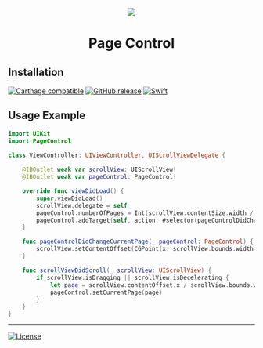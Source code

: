 <p align="center">
    <img src="https://cloud.githubusercontent.com/assets/601431/10017520/6563ec6e-612f-11e5-872f-0d75c3b31fd2.gif">
</p>
<h1 align="center">Page Control</h1>

## Installation
[![Carthage compatible](https://img.shields.io/badge/Carthage-compatible-4BC51D.svg?style=flat)](https://github.com/Carthage/Carthage)
[![GitHub release](https://img.shields.io/github/release/kasper-lahti/PageControl.svg?style=flat)](https://github.com/kasper-lahti/PageControl/releases)
[![Swift](https://img.shields.io/badge/swift-3-orange.svg?style=flat)](https://developer.apple.com/swift/)

## Usage Example
```swift
import UIKit
import PageControl

class ViewController: UIViewController, UIScrollViewDelegate {
    
    @IBOutlet weak var scrollView: UIScrollView!
    @IBOutlet weak var pageControl: PageControl!

    override func viewDidLoad() {
        super.viewDidLoad()
        scrollView.delegate = self
        pageControl.numberOfPages = Int(scrollView.contentSize.width / scrollView.bounds.width)
        pageControl.addTarget(self, action: #selector(pageControlDidChangeCurrentPage(_:)), for: .valueChanged)
    }

    func pageControlDidChangeCurrentPage(_ pageControl: PageControl) {
        scrollView.setContentOffset(CGPoint(x: scrollView.bounds.width * CGFloat(pageControl.currentPage), y: 0), animated: true)
    }

    func scrollViewDidScroll(_ scrollView: UIScrollView) {
        if scrollView.isDragging || scrollView.isDecelerating {
            let page = scrollView.contentOffset.x / scrollView.bounds.width
            pageControl.setCurrentPage(page)
        }
    }
}
```

-----------

[![License](https://img.shields.io/badge/license-MIT-lightgrey.svg?style=flat)](https://raw.githubusercontent.com/kasper-lahti/PageControl/master/LICENSE.md) 
